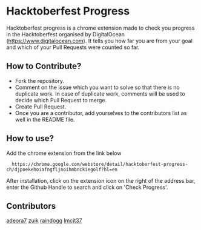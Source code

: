 # Hacktoberfest Progress 
Hacktoberfest progress is a chrome extension made to check you progress in the Hacktoberfest organised by DigitalOcean (https://www.digitalocean.com). It tells you how far you are from your goal and which of your Pull Requests were counted so far.

## How to Contribute?

* Fork the repository.
* Comment on the issue which you want to solve so that there is no duplicate work. In case of duplicate work, comments will be used to decide which Pull Request to merge.
* Create Pull Request.
* Once you are a contributor, add yourselves to the contributors list as well in the README file.

## How to use?

Add the chrome extension from the link below

```
  https://chrome.google.com/webstore/detail/hacktoberfest-progress-ch/djpoekehoiafngfljnoihmbnckiegolf?hl=en
```

After installation, click on the extension icon on the right of the address bar, enter the Github Handle to search and click on 'Check Progress'.

## Contributors

[adeora7](https://github.com/adeora7)
[zuik](https://github.com/zuik)
[raindogg](https://github.com/raindogg)
[lmcjt37](https://github.com/lmcjt37)
